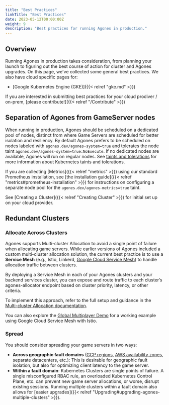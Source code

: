 ```yaml
---
title: "Best Practices" 
linkTitle: "Best Practices"
date: 2023-05-12T00:00:00Z
weight: 9
description: "Best practices for running Agones in production."
---
```


## Overview

Running Agones in production takes consideration, from planning your launch to figuring
out the best course of action for cluster and Agones upgrades. On this page, we've collected
some general best practices. We also have cloud specific pages for:

* [Google Kubernetes Engine (GKE)]({{< relref "gke.md" >}})

If you are interested in submitting best practices for your cloud prodiver / on-prem, [please contribute!]({{< relref "/Contribute" >}})

## Separation of Agones from GameServer nodes

When running in production, Agones should be scheduled on a dedicated pool of nodes, distinct from where Game Servers
are scheduled for better isolation and resiliency. By default Agones prefers to be scheduled on nodes labeled with
`agones.dev/agones-system=true` and tolerates the node taint `agones.dev/agones-system=true:NoExecute`.
If no dedicated nodes are available, Agones will run on regular nodes. See [taints and tolerations](https://kubernetes.io/docs/concepts/scheduling-eviction/taint-and-toleration/)
for more information about Kubernetes taints and tolerations.

If you are collecting [Metrics]({{< relref "metrics" >}}) using our standard Prometheus installation, see
[the installation guide]({{< relref "metrics#prometheus-installation" >}}) for instructions on configuring a separate node pool for the `agones.dev/agones-metrics=true` taint.

See [Creating a Cluster]({{< relref "Creating Cluster" >}}) for initial set up on your cloud provider.

## Redundant Clusters

### Allocate Across Clusters

Agones supports Multi-cluster Allocation to avoid a single point of failure when allocating game servers. While earlier versions of Agones included a custom multi-cluster allocation solution, the current best practice is to use a **Service Mesh** (e.g., Istio, Linkerd, [Google Cloud Service Mesh](https://cloud.google.com/service-mesh/docs/overview)) to handle allocation traffic between clusters.

By deploying a Service Mesh in each of your Agones clusters and your backend services cluster, you can expose and route traffic to each cluster’s agones-allocator endpoint based on cluster priority, latency, or other criteria.

To implement this approach, refer to the full setup and guidance in the [Multi-cluster Allocation documentation](https://agones.dev/site/docs/advanced/multi-cluster-allocation/).

You can also explore the [Global Multiplayer Demo](https://github.com/googleforgames/global-multiplayer-demo) for a working example using Google Cloud Service Mesh with Istio.

### Spread

You should consider spreading your game servers in two ways:
* **Across geographic fault domains** ([GCP regions](https://cloud.google.com/compute/docs/regions-zones), [AWS availability zones](https://docs.aws.amazon.com/AWSEC2/latest/UserGuide/using-regions-availability-zones.html), separate datacenters, etc.): This is desirable for geographic fault isolation, but also for optimizing client latency to the game server.
* **Within a fault domain**: Kubernetes Clusters are single points of failure. A single misconfigured RBAC rule, an overloaded Kubernetes Control Plane, etc. can prevent new game server allocations, or worse, disrupt existing sessions. Running multiple clusters within a fault domain also allows for [easier upgrades]({{< relref "Upgrading#upgrading-agones-multiple-clusters" >}}).
